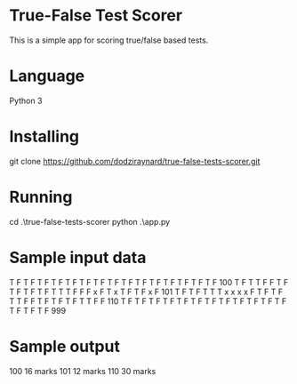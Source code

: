 # True-False Test Scorer

This is a simple app for scoring true/false based tests.

# Language

Python 3

# Installing

git clone https://github.com/dodziraynard/true-false-tests-scorer.git

# Running

cd .\true-false-tests-scorer
python .\app.py

# Sample input data

T F T F T F T F T F T F T F T F T F T F T F T F T F T F T F
100 T F T T F F T F T F T F T F T T T F F F x F T x T F T F x F
101 T F T F T T T x x x x F T F T F T T F F T F T F T F T T F F
110 T F T F T F T F T F T F T F T F T F T F T F T F T F T F T F
999

# Sample output

100 16 marks
101 12 marks
110 30 marks
